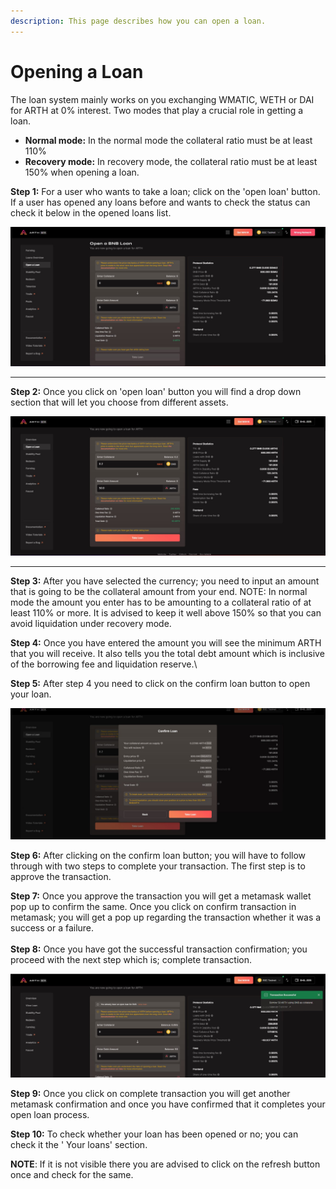 ```yaml
---
description: This page describes how you can open a loan.
---
```


# Opening a Loan

The loan system mainly works on you exchanging WMATIC, WETH or DAI for ARTH at 0% interest. Two modes that play a crucial role in getting a loan.

* **Normal mode:** In the normal mode the collateral ratio must be at least 110%
* **Recovery mode:** In recovery mode, the collateral ratio must be at least 150% when opening a loan.

**Step 1:** For a user who wants to take a loan; click on the 'open loan' button. If a user has opened any loans before and wants to check the status can check it below in the opened loans list.

![The user needs to click on open loan to start the first step towards opening a loan.](<../.gitbook/assets/1 (2).jpg>)

****

**Step 2:** Once you click on 'open loan' button you will find a drop down section that will let you choose from different assets.&#x20;

![You need to input an amount that is going to be the collateral amount from your end.](<../.gitbook/assets/2 (1).jpg>)

****

**Step 3:** After you have selected the currency; you need to input an amount that is going to be the collateral amount from your end. NOTE: In normal mode the amount you enter has to be amounting to a collateral ratio of at least 110% or more. It is advised to keep it well above 150% so that you can avoid liquidation under recovery mode.

**Step 4:** Once you have entered the amount you will see the minimum ARTH that you will receive. It also tells you the total debt amount which is inclusive of the borrowing fee and liquidation reserve.\


**Step 5:** After step 4 you need to click on the confirm loan button to open your loan.

![You need to click on the 'take loan' button to confirm the opening of the loan. ](<../.gitbook/assets/3 (2).jpg>)

**Step 6:** After clicking on the confirm loan button; you will have to follow through with two steps to complete your transaction. The first step is to approve the transaction.

**Step 7:** Once you approve the transaction you will get a metamask wallet pop up to confirm the same. Once you click on confirm transaction in metamask; you will get a pop up regarding the transaction whether it was a success or a failure.\
\
**Step 8:** Once you have got the successful transaction confirmation; you proceed with the next step which is; complete transaction.

![Successful confirmation of the opening of the loan](<../.gitbook/assets/4 (1).jpg>)

**Step 9:** Once you click on complete transaction you will get another metamask confirmation and once you have confirmed that it completes your open loan process.

**Step 10:** To check whether your loan has been opened or no; you can check it the ' Your loans' section.

**NOTE**: If it is not visible there you are advised to click on the refresh button once and check for the same.
